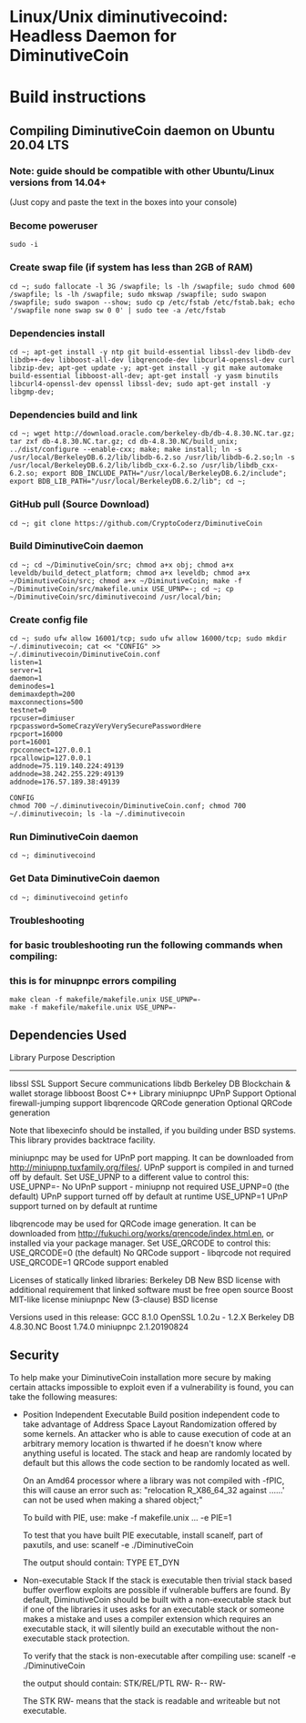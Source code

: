 Linux/Unix diminutivecoind: Headless Daemon for DiminutiveCoin
===============================


Build instructions
===================

Compiling DiminutiveCoin daemon on Ubuntu 20.04 LTS
---------------------------
### Note: guide should be compatible with other Ubuntu/Linux versions from 14.04+
(Just copy and paste the text in the boxes into your console)

### Become poweruser
```
sudo -i
```

### Create swap file (if system has less than 2GB of RAM)
```
cd ~; sudo fallocate -l 3G /swapfile; ls -lh /swapfile; sudo chmod 600 /swapfile; ls -lh /swapfile; sudo mkswap /swapfile; sudo swapon /swapfile; sudo swapon --show; sudo cp /etc/fstab /etc/fstab.bak; echo '/swapfile none swap sw 0 0' | sudo tee -a /etc/fstab
```

### Dependencies install
```
cd ~; apt-get install -y ntp git build-essential libssl-dev libdb-dev libdb++-dev libboost-all-dev libqrencode-dev libcurl4-openssl-dev curl libzip-dev; apt-get update -y; apt-get install -y git make automake build-essential libboost-all-dev; apt-get install -y yasm binutils libcurl4-openssl-dev openssl libssl-dev; sudo apt-get install -y libgmp-dev;
```

### Dependencies build and link
```
cd ~; wget http://download.oracle.com/berkeley-db/db-4.8.30.NC.tar.gz; tar zxf db-4.8.30.NC.tar.gz; cd db-4.8.30.NC/build_unix; ../dist/configure --enable-cxx; make; make install; ln -s /usr/local/BerkeleyDB.6.2/lib/libdb-6.2.so /usr/lib/libdb-6.2.so;ln -s /usr/local/BerkeleyDB.6.2/lib/libdb_cxx-6.2.so /usr/lib/libdb_cxx-6.2.so; export BDB_INCLUDE_PATH="/usr/local/BerkeleyDB.6.2/include"; export BDB_LIB_PATH="/usr/local/BerkeleyDB.6.2/lib"; cd ~;
```

### GitHub pull (Source Download)
```
cd ~; git clone https://github.com/CryptoCoderz/DiminutiveCoin
```

### Build DiminutiveCoin daemon
```
cd ~; cd ~/DiminutiveCoin/src; chmod a+x obj; chmod a+x leveldb/build_detect_platform; chmod a+x leveldb; chmod a+x ~/DiminutiveCoin/src; chmod a+x ~/DiminutiveCoin; make -f ~/DiminutiveCoin/src/makefile.unix USE_UPNP=-; cd ~; cp ~/DiminutiveCoin/src/diminutivecoind /usr/local/bin;
```

### Create config file
```
cd ~; sudo ufw allow 16001/tcp; sudo ufw allow 16000/tcp; sudo mkdir ~/.diminutivecoin; cat << "CONFIG" >> ~/.diminutivecoin/DiminutiveCoin.conf
listen=1
server=1
daemon=1
deminodes=1
demimaxdepth=200
maxconnections=500
testnet=0
rpcuser=dimiuser
rpcpassword=SomeCrazyVeryVerySecurePasswordHere
rpcport=16000
port=16001
rpcconnect=127.0.0.1
rpcallowip=127.0.0.1
addnode=75.119.140.224:49139
addnode=38.242.255.229:49139
addnode=176.57.189.38:49139

CONFIG
chmod 700 ~/.diminutivecoin/DiminutiveCoin.conf; chmod 700 ~/.diminutivecoin; ls -la ~/.diminutivecoin
```

### Run DiminutiveCoin daemon
```
cd ~; diminutivecoind
```

### Get Data DiminutiveCoin daemon
```
cd ~; diminutivecoind getinfo
```

### Troubleshooting
### for basic troubleshooting run the following commands when compiling:
### this is for minupnpc errors compiling
```
make clean -f makefile/makefile.unix USE_UPNP=-
make -f makefile/makefile.unix USE_UPNP=-
```


Dependencies Used
-----------------

 Library     Purpose           Description
 -------     -------           -----------
 libssl      SSL Support       Secure communications
 libdb       Berkeley DB       Blockchain & wallet storage
 libboost    Boost             C++ Library
 miniupnpc   UPnP Support      Optional firewall-jumping support
 libqrencode QRCode generation Optional QRCode generation

Note that libexecinfo should be installed, if you building under BSD systems. 
This library provides backtrace facility.

miniupnpc may be used for UPnP port mapping.  It can be downloaded from
http://miniupnp.tuxfamily.org/files/.  UPnP support is compiled in and
turned off by default.  Set USE_UPNP to a different value to control this:
 USE_UPNP=-    No UPnP support - miniupnp not required
 USE_UPNP=0    (the default) UPnP support turned off by default at runtime
 USE_UPNP=1    UPnP support turned on by default at runtime

libqrencode may be used for QRCode image generation. It can be downloaded
from http://fukuchi.org/works/qrencode/index.html.en, or installed via
your package manager. Set USE_QRCODE to control this:
 USE_QRCODE=0   (the default) No QRCode support - libqrcode not required
 USE_QRCODE=1   QRCode support enabled

Licenses of statically linked libraries:
 Berkeley DB   New BSD license with additional requirement that linked
               software must be free open source
 Boost         MIT-like license
 miniupnpc     New (3-clause) BSD license

Versions used in this release:
 GCC           8.1.0
 OpenSSL       1.0.2u - 1.2.X
 Berkeley DB   4.8.30.NC
 Boost         1.74.0
 miniupnpc     2.1.20190824


Security
--------
To help make your DiminutiveCoin installation more secure by making certain attacks impossible to
exploit even if a vulnerability is found, you can take the following measures:

* Position Independent Executable
    Build position independent code to take advantage of Address Space Layout Randomization
    offered by some kernels. An attacker who is able to cause execution of code at an arbitrary
    memory location is thwarted if he doesn't know where anything useful is located.
    The stack and heap are randomly located by default but this allows the code section to be
    randomly located as well.

    On an Amd64 processor where a library was not compiled with -fPIC, this will cause an error
    such as: "relocation R_X86_64_32 against ......' can not be used when making a shared object;"

    To build with PIE, use:
    make -f makefile.unix ... -e PIE=1

    To test that you have built PIE executable, install scanelf, part of paxutils, and use:
    scanelf -e ./DiminutiveCoin

    The output should contain:
     TYPE
    ET_DYN

* Non-executable Stack
    If the stack is executable then trivial stack based buffer overflow exploits are possible if
    vulnerable buffers are found. By default, DiminutiveCoin should be built with a non-executable stack
    but if one of the libraries it uses asks for an executable stack or someone makes a mistake
    and uses a compiler extension which requires an executable stack, it will silently build an
    executable without the non-executable stack protection.

    To verify that the stack is non-executable after compiling use:
    scanelf -e ./DiminutiveCoin

    the output should contain:
    STK/REL/PTL
    RW- R-- RW-

    The STK RW- means that the stack is readable and writeable but not executable.
